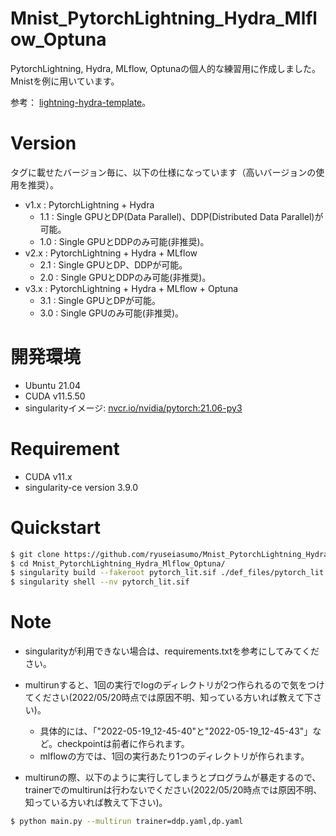 # Mnist_PytorchLightning_Hydra_Mlflow_Optuna
PytorchLightning, Hydra, MLflow, Optunaの個人的な練習用に作成しました。Mnistを例に用いています。

参考： [lightning-hydra-template](https://github.com/ashleve/lightning-hydra-template)。


# Version
タグに載せたバージョン毎に、以下の仕様になっています（高いバージョンの使用を推奨）。
* v1.x : PytorchLightning + Hydra
    * 1.1 : Single GPUとDP(Data Parallel)、DDP(Distributed Data Parallel)が可能。
    * 1.0 : Single GPUとDDPのみ可能(非推奨)。
* v2.x : PytorchLightning + Hydra + MLflow
    * 2.1 : Single GPUとDP、DDPが可能。
    * 2.0 : Single GPUとDDPのみ可能(非推奨)。
* v3.x : PytorchLightning + Hydra + MLflow + Optuna
    * 3.1 : Single GPUとDPが可能。
    * 3.0 : Single GPUのみ可能(非推奨)。

# 開発環境
* Ubuntu 21.04
* CUDA v11.5.50
* singularityイメージ: [nvcr.io/nvidia/pytorch:21.06-py3](https://docs.nvidia.com/deeplearning/frameworks/pytorch-release-notes/rel_21-06.html)

# Requirement
* CUDA v11.x
* singularity-ce version 3.9.0

# Quickstart
<!-- ## singularityイメージの作成 -->
```bash
$ git clone https://github.com/ryuseiasumo/Mnist_PytorchLightning_Hydra_Mlflow_Optuna
$ cd Mnist_PytorchLightning_Hydra_Mlflow_Optuna/
$ singularity build --fakeroot pytorch_lit.sif ./def_files/pytorch_lit.def
$ singularity shell --nv pytorch_lit.sif
```


# Note
* singularityが利用できない場合は、requirements.txtを参考にしてみてください。

* multirunすると、1回の実行でlogのディレクトリが2つ作られるので気をつけてください(2022/05/20時点では原因不明、知っている方いれば教えて下さい)。
    * 具体的には、「"2022-05-19_12-45-40"と"2022-05-19_12-45-43"」など。checkpointは前者に作られます。
    * mlflowの方では、1回の実行あたり1つのディレクトリが作られます。
<!-- DDPで実行する場合、multirunするとエラーになるので気をつけてください(2022/05/17時点では原因不明、知っている方いれば教えて下さい)。 -->

* multirunの際、以下のように実行してしまうとプログラムが暴走するので、trainerでのmultirunは行わないでください(2022/05/20時点では原因不明、知っている方いれば教えて下さい)。
```bash
$ python main.py --multirun trainer=ddp.yaml,dp.yaml
```